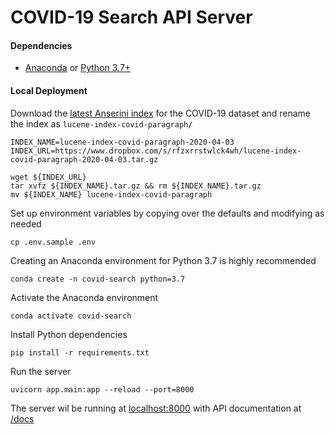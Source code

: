 # COVID-19 Search API Server

#### Dependencies
- [Anaconda](https://docs.anaconda.com/anaconda/install/) or [Python 3.7+](https://www.python.org/downloads/)

#### Local Deployment

Download the [latest Anserini index](https://github.com/castorini/anserini/blob/master/docs/experiments-covid.md)
for the COVID-19 dataset and rename the index as `lucene-index-covid-paragraph/`

```
INDEX_NAME=lucene-index-covid-paragraph-2020-04-03
INDEX_URL=https://www.dropbox.com/s/rfzxrrstwlck4wh/lucene-index-covid-paragraph-2020-04-03.tar.gz

wget ${INDEX_URL}
tar xvfz ${INDEX_NAME}.tar.gz && rm ${INDEX_NAME}.tar.gz
mv ${INDEX_NAME} lucene-index-covid-paragraph
```

Set up environment variables by copying over the defaults and modifying as needed

```
cp .env.sample .env
```

Creating an Anaconda environment for Python 3.7 is highly recommended

```
conda create -n covid-search python=3.7
```

Activate the Anaconda environment
```
conda activate covid-search
```

Install Python dependencies

```
pip install -r requirements.txt
```

Run the server

```
uvicorn app.main:app --reload --port=8000
```

The server wil be running at [localhost:8000](http://localhost:8000) with API documentation at [/docs](http://localhost:8000/docs)

